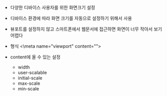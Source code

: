 - 다양한 디바이스 사용자를 위한 화면크기 설정
- 디바이스 환경에 따라 화면 크기를 자동으로 설정하기 위해서 사용
- 뷰포트를 설정하지 않고 스마트폰에서 웹문서에 접근하면 화면이 너무 작아서 보기 어렵다

- 형식
	<\meta name="viewport" content="">

- content에 올 수 있는 설정
	- width
	- user-scalable
	- initial-scale
	- max-scale
	- min-scale